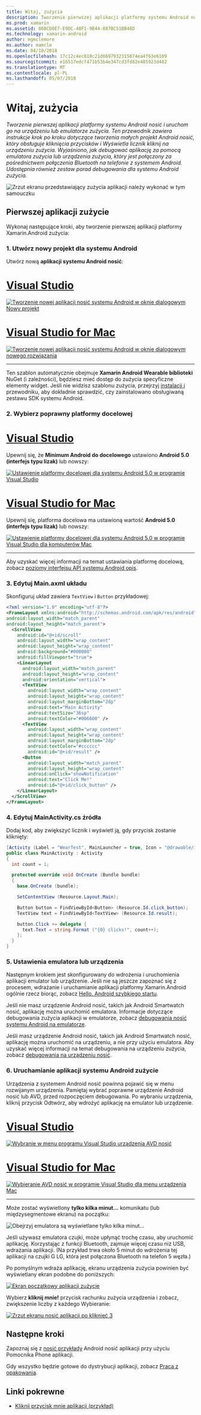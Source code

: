 ```yaml
---
title: Witaj, zużycia
description: Tworzenie pierwszej aplikacji platformy systemu Android nosić i uruchom go na urządzeniu lub emulatorze zużycia. Ten przewodnik zawiera instrukcje krok po kroku dotyczące tworzenia małych projekt Android nosić, który obsługuje kliknięcia przycisków i Wyświetla licznik kliknij na urządzeniu zużycia. Wyjaśniono, jak debugować aplikację za pomocą emulatora zużycia lub urządzenia zużycia, który jest połączony za pośrednictwem połączenia Bluetooth na telefonie z systemem Android. Udostępnia również zestaw porad debugowania dla systemu Android zużycia.
ms.prod: xamarin
ms.assetid: 86BCD0E7-E9DC-40F1-9B44-887BC51BB48D
ms.technology: xamarin-android
author: mgmclemore
ms.author: mamcle
ms.date: 04/10/2018
ms.openlocfilehash: 17c12c4ec818c21d6697932315874ea4f63e6109
ms.sourcegitcommit: e16517edcf471b53b4e347cd3fd82e485923d482
ms.translationtype: MT
ms.contentlocale: pl-PL
ms.lasthandoff: 05/07/2018
---
```

# <a name="hello-wear"></a>Witaj, zużycia

_Tworzenie pierwszej aplikacji platformy systemu Android nosić i uruchom go na urządzeniu lub emulatorze zużycia. Ten przewodnik zawiera instrukcje krok po kroku dotyczące tworzenia małych projekt Android nosić, który obsługuje kliknięcia przycisków i Wyświetla licznik kliknij na urządzeniu zużycia. Wyjaśniono, jak debugować aplikację za pomocą emulatora zużycia lub urządzenia zużycia, który jest połączony za pośrednictwem połączenia Bluetooth na telefonie z systemem Android. Udostępnia również zestaw porad debugowania dla systemu Android zużycia._

![Zrzut ekranu przedstawiający zużycia aplikacji należy wykonać w tym samouczku](hello-wear-images/example.png)

## <a name="your-first-wear-app"></a>Pierwszej aplikacji zużycie

Wykonaj następujące kroki, aby tworzenie pierwszej aplikacji platformy Xamarin.Android zużycia:

### <a name="1-create-a-new-android-project"></a>1. Utwórz nowy projekt dla systemu Android

Utwórz nową **aplikacji systemu Android nosić**:

# <a name="visual-studiotabvswin"></a>[Visual Studio](#tab/vswin)

[![Tworzenie nowej aplikacji nosić systemu Android w oknie dialogowym Nowy projekt](hello-wear-images/vs/new-solution-sml.w157.png)](hello-wear-images/vs/new-solution.w157.png#lightbox)

# <a name="visual-studio-for-mactabvsmac"></a>[Visual Studio for Mac](#tab/vsmac)

[![Tworzenie nowej aplikacji nosić systemu Android w oknie dialogowym nowego rozwiązania](hello-wear-images/xs/new-solution-sml.png)](hello-wear-images/xs/new-solution.png#lightbox)

-----


Ten szablon automatycznie obejmuje **Xamarin Android Wearable biblioteki** NuGet (i zależności), będziesz mieć dostęp do zużycia specyficzne elementy widget. Jeśli nie widzisz szablonu zużycia, przejrzyj [instalacji i](~/android/wear/get-started/installation.md) przewodniku, aby dokładnie sprawdzić, czy zainstalowano obsługiwaną zestawu SDK systemu Android. 

### <a name="2-choose-the-correct-target-framework"></a>2. Wybierz poprawny **platformy docelowej**

# <a name="visual-studiotabvswin"></a>[Visual Studio](#tab/vswin)

Upewnij się, że **Minimum Android do docelowego** ustawiono **Android 5.0 (interfejs typu lizak)** lub nowszy: 

[![Ustawienie platformy docelowej dla systemu Android 5.0 w programie Visual Studio](hello-wear-images/vs/target-framework-sml.png)](hello-wear-images/vs/target-framework.png#lightbox)

# <a name="visual-studio-for-mactabvsmac"></a>[Visual Studio for Mac](#tab/vsmac)

Upewnij się, platforma docelowa ma ustawioną wartość **Android 5.0 (interfejs typu lizak)** lub nowszy:

[![Ustawienie platformy docelowej dla systemu Android 5.0 w programie Visual Studio dla komputerów Mac](hello-wear-images/xs/target-framework-sml.png)](hello-wear-images/xs/target-framework.png#lightbox)

-----

Aby uzyskać więcej informacji na temat ustawiania platformę docelową, zobacz [poziomy interfejsu API systemu Android opis](~/android/app-fundamentals/android-api-levels.md).


### <a name="3-edit-the-mainaxml-layout"></a>3. Edytuj **Main.axml** układu

Skonfiguruj układ zawiera `TextView` i `Button` przykładowej: 

```xml
<?xml version="1.0" encoding="utf-8"?>
<FrameLayout xmlns:android="http://schemas.android.com/apk/res/android"
android:layout_width="match_parent"
android:layout_height="match_parent">
  <ScrollView
    android:id="@+id/scroll"
    android:layout_width="wrap_content"
    android:layout_height="wrap_content"
    android:background="#000000"
    android:fillViewport="true">
    <LinearLayout
      android:layout_width="match_parent"
      android:layout_height="wrap_content"
      android:orientation="vertical">
      <TextView
        android:layout_width="wrap_content"
        android:layout_height="wrap_content"
        android:layout_marginBottom="2dp"
        android:text="Main Activity"
        android:textSize="36sp"
        android:textColor="#006600" />
      <TextView
        android:layout_width="wrap_content"
        android:layout_height="wrap_content"
        android:layout_marginBottom="2dp"
        android:textColor="#cccccc"
        android:id="@+id/result" />
      <Button
        android:layout_width="match_parent"
        android:layout_height="wrap_content"
        android:onClick="showNotification"
        android:text="Click Me!"
        android:id="@+id/click_button" />
    </LinearLayout>
  </ScrollView>
</FrameLayout>
```

### <a name="4-edit-the-mainactivitycs-source"></a>4. Edytuj **MainActivity.cs** źródła

Dodaj kod, aby zwiększyć licznik i wyświetl ją, gdy przycisk zostanie kliknięty: 

```csharp
[Activity (Label = "WearTest", MainLauncher = true, Icon = "@drawable/icon")]
public class MainActivity : Activity
{
  int count = 1;

  protected override void OnCreate (Bundle bundle)
  {
    base.OnCreate (bundle);

    SetContentView (Resource.Layout.Main);

    Button button = FindViewById<Button> (Resource.Id.click_button);
    TextView text = FindViewById<TextView> (Resource.Id.result);

    button.Click += delegate {
      text.Text = string.Format ("{0} clicks!", count++);
    };
  }
}
```

### <a name="5-setup-an-emulator-or-device"></a>5. Ustawienia emulatora lub urządzenia

Następnym krokiem jest skonfigurowany do wdrożenia i uruchomienia aplikacji emulator lub urządzenie. Jeśli nie są jeszcze zapoznać się z procesem, wdrażanie i uruchamianie aplikacji platformy Xamarin.Android ogólnie rzecz biorąc, zobacz [Hello, Android szybkiego startu](~/android/get-started/hello-android/hello-android-quickstart.md).

Jeśli nie masz urządzenie Android nosić, takich jak Android Smartwatch nosić, aplikację można uruchomić emulatora. Informacje dotyczące debugowania zużycia aplikacji w emulatorze, zobacz [debugowania nosić systemu Android na emulatorze](~/android/wear/deploy-test/debug-on-emulator.md).

Jeśli masz urządzenie Android nosić, takich jak Android Smartwatch nosić, aplikację można uruchomić na urządzeniu, a nie przy użyciu emulatora. Aby uzyskać więcej informacji na temat debugowania na urządzeniu zużycia, zobacz [debugowania na urządzeniu nosić](~/android/wear/deploy-test/debug-on-device.md).


### <a name="6-run-the-android-wear-app"></a>6. Uruchamianie aplikacji systemu Android zużycie

Urządzenia z systemem Android nosić powinna pojawić się w menu rozwijanym urządzenia. Pamiętaj wybrać poprawne urządzenie Android nosić lub AVD, przed rozpoczęciem debugowania. Po wybraniu urządzenia, kliknij przycisk Odtwórz, aby wdrożyć aplikację na emulator lub urządzenie.

# <a name="visual-studiotabvswin"></a>[Visual Studio](#tab/vswin)

[![Wybranie w menu programu Visual Studio urządzenia AVD nosić](hello-wear-images/vs/choose-wear-sim.png)](hello-wear-images/vs/choose-wear-sim.png#lightbox)

# <a name="visual-studio-for-mactabvsmac"></a>[Visual Studio for Mac](#tab/vsmac)

[![Wybieranie AVD nosić w programie Visual Studio dla menu urządzenia Mac](hello-wear-images/xs/choose-wear-sim.png)](hello-wear-images/xs/choose-wear-sim.png#lightbox)

-----

Może zostać wyświetlony **tylko kilka minut...**  komunikatu (lub międzysegmentowe ekranu) na początku: 

![Obejrzyj emulatora są wyświetlane tylko kilka minut...](hello-wear-images/please-wait.png)

Jeśli używasz emulatora czujki, może upłynąć trochę czasu, aby uruchomić aplikację. Korzystając z funkcji Bluetooth, zajmuje więcej czasu niż USB, wdrażania aplikacji. (Na przykład trwa około 5 minut do wdrożenia tej aplikacji na czujki G LG, która jest połączona Bluetooth na telefon 5 węzła.)

Po pomyślnym wdraża aplikację, ekranu urządzenia zużycia powinien być wyświetlany ekran podobne do poniższych:

[![Ekran początkowy aplikacji zużycie](hello-wear-images/mainactivity-screen.png)](hello-wear-images/mainactivity-screen.png#lightbox)

Wybierz **kliknij mnie!** przycisk rachunku zużycia urządzenia i zobacz, zwiększenie liczby z każdego Wybieranie:

[![Zrzut ekranu nosić aplikacji po kliknięć 3](hello-wear-images/mainactivity-counts.png)](hello-wear-images/mainactivity-counts.png#lightbox)


## <a name="next-steps"></a>Następne kroki

Zapoznaj się z [nosić przykłady](https://developer.xamarin.com/samples/android/Android%20Wear/) Android nosić aplikacji przy użyciu Pomocnika Phone aplikacji.

Gdy wszystko będzie gotowe do dystrybucji aplikacji, zobacz [Praca z opakowania](~/android/wear/deploy-test/packaging.md).


## <a name="related-links"></a>Linki pokrewne

- [Kliknij przycisk mnie aplikacji (przykład)](https://developer.xamarin.com/samples/monodroid/wear/WearTest/)
